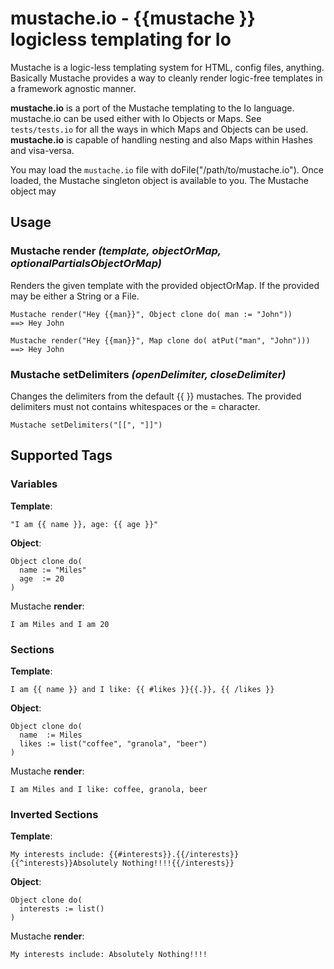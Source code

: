 mustache.io - {{mustache }} logicless templating for Io
=======================================================
Mustache is a logic-less templating system for HTML, config files, anything. Basically Mustache provides a way to cleanly render logic-free templates in a framework agnostic manner. 

**mustache.io** is a port of the Mustache templating to the Io language. mustache.io can be used either with Io Objects or Maps. See `tests/tests.io` for all the ways in which Maps and Objects can be used. **mustache.io** is capable of handling nesting and also Maps within Hashes and visa-versa.

You may load the `mustache.io` file with doFile("/path/to/mustache.io"). Once loaded, the Mustache singleton object is available to you. The Mustache object may 

Usage
-----
### Mustache **render** ***(template, objectOrMap, optionalPartialsObjectOrMap)***
Renders the given template with the provided objectOrMap. If the provided may be either a String or a File.

```
Mustache render("Hey {{man}}", Object clone do( man := "John"))
==> Hey John
```

```
Mustache render("Hey {{man}}", Map clone do( atPut("man", "John")))
==> Hey John
```
### Mustache **setDelimiters** ***(openDelimiter, closeDelimiter)***
Changes the delimiters from the default {{ }} mustaches. The provided delimiters must not contains whitespaces or the = character.

```
Mustache setDelimiters("[[", "]]")
```


Supported Tags
--------------
### Variables

**Template**:
```
"I am {{ name }}, age: {{ age }}"
```

**Object**:
```
Object clone do(
  name := "Miles"
  age  := 20 
)
```

Mustache **render**:
```
I am Miles and I am 20
```

### Sections

**Template**:
```
I am {{ name }} and I like: {{ #likes }}{{.}}, {{ /likes }}
```

**Object**:
```
Object clone do(
  name  := Miles
  likes := list("coffee", "granola", "beer")
)
```

Mustache **render**:
```
I am Miles and I like: coffee, granola, beer
```

### Inverted Sections

**Template**:
```
My interests include: {{#interests}}.{{/interests}}{{^interests}}Absolutely Nothing!!!!{{/interests}}
```

**Object**:
```
Object clone do(
  interests := list()
)
```

Mustache **render**:
```
My interests include: Absolutely Nothing!!!!
````
